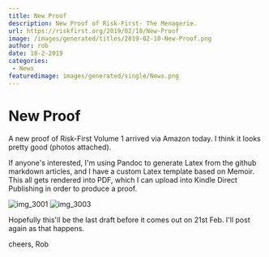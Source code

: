 ```yaml
---
title: New Proof
description: New Proof of Risk-First- The Menagerie.
url: https://riskfirst.org/2019/02/10/New-Proof
image: /images/generated/titles/2019-02-10-New-Proof.png
author: rob
date: 10-2-2019
categories:
 - News
featuredimage: images/generated/single/News.png
---
```


# New Proof

A new proof of Risk-First Volume 1 arrived via Amazon today.  I think it looks pretty good (photos attached).

If anyone's interested, I'm using Pandoc to generate Latex from the github markdown articles, and I have a custom Latex template based on Memoir.  This all gets rendered into PDF, which I can upload into Kindle Direct Publishing in order to produce a proof.

![img_3001](https://user-images.githubusercontent.com/568673/52537640-f14d5c00-2d60-11e9-8818-4a77addedca1.JPG)
![img_3003](https://user-images.githubusercontent.com/568673/52537641-f14d5c00-2d60-11e9-9463-4a042e49193b.JPG)

Hopefully this'll be the last draft before it comes out on 21st Feb.   I'll post again as that happens.

cheers,
Rob